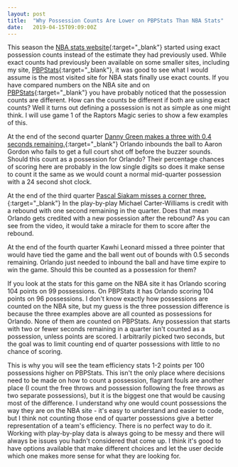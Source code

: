 ```yaml
---
layout: post
title:  "Why Possession Counts Are Lower on PBPStats Than NBA Stats"
date:   2019-04-15T09:09:00Z
---
```


This season the [NBA stats website](https://stats.nba.com/){:target="_blank"} started using exact possession counts instead of the estimate they had previously used. While exact counts had previously been available on some smaller sites, including my site, [PBPStats](https://www.pbpstats.com/){:target="_blank"}, it was good to see what I would assume is the most visited site for NBA stats finally use exact counts. If you have compared numbers on the NBA site and on [PBPStats](https://www.pbpstats.com/){:target="_blank"} you have probably noticed that the possession counts are different. How can the counts be different if both are using exact counts? Well it turns out defining a possession is not as simple as one might think. I will use game 1 of the Raptors Magic series to show a few examples of this.

At the end of the second quarter [Danny Green makes a three with 0.4 seconds remaining.](https://stats.nba.com/events/?flag=1&GameID=0041800111&GameEventID=301&Season=2018-19&sct=plot){:target="_blank"} Orlando inbounds the ball to Aaron Gordon who fails to get a full court shot off before the buzzer sounds. Should this count as a possession for Orlando? Their percentage chances of scoring here are probably in the low single digits so does it make sense to count it the same as we would count a normal mid-quarter possession with a 24 second shot clock.

At the end of the third quarter [Pascal Siakam misses a corner three.](https://stats.nba.com/events/?flag=1&GameID=0041800111&GameEventID=461&Season=2018-19&title=MISS%20Siakam%20%203PT%20Step%20Back%20Jump%20Shot&sct=plot){:target="_blank"} In the play-by-play Michael Carter-Williams is credit with a rebound with one second remaining in the quarter. Does that mean Orlando gets credited with a new possession after the rebound? As you can see from the video, it would take a miracle for them to score after the rebound.

At the end of the fourth quarter Kawhi Leonard missed a three pointer that would have tied the game and the ball went out of bounds with 0.5 seconds remaining. Orlando just needed to inbound the ball and have time expire to win the game. Should this be counted as a possession for them?

If you look at the stats for this game on the NBA site it has Orlando scoring 104 points on 99 possessions. On PBPStats it has Orlando scoring 104 points on 96 possessions. I don't know exactly how possessions are counted on the NBA site, but my guess is the three possession difference is because the three examples above are all counted as possessions for Orlando. None of them are counted on PBPStats. Any possession that starts with two or fewer seconds remaining in a quarter isn't counted as a possession, unless points are scored. I arbitrarily picked two seconds, but the goal was to limit counting end of quarter possessions with little to no chance of scoring.

This is why you will see the team efficiency stats 1-2 points per 100 possessions higher on PBPStats. This isn't the only place where decisions need to be made on how to count a possession, flagrant fouls are another place (I count the free throws and possession following the free throws as two separate possessions), but it is the biggest one that would be causing most of the difference. I understand why one would count possessions the way they are on the NBA site - it's easy to understand and easier to code, but I think not counting those end of quarter possessions give a better representation of a team's efficiency. There is no perfect way to do it. Working with play-by-play data is always going to be messy and there will always be issues you hadn't considered that come up. I think it's good to have options available that make different choices and let the user decide which one makes more sense for what they are looking for.
